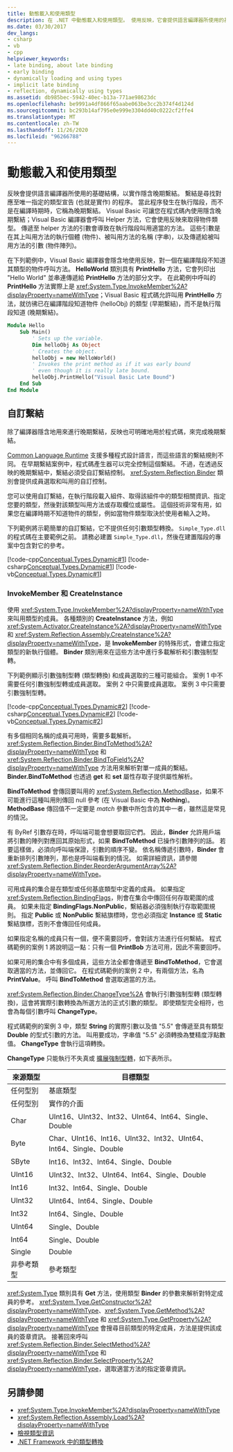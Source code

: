 ```yaml
---
title: 動態載入和使用類型
description: 在 .NET 中動態載入和使用類型。 使用反映，它會提供語言編譯器所使用的基礎結構來執行隱含晚期繫結。
ms.date: 03/30/2017
dev_langs:
- csharp
- vb
- cpp
helpviewer_keywords:
- late binding, about late binding
- early binding
- dynamically loading and using types
- implicit late binding
- reflection, dynamically using types
ms.assetid: db985bec-5942-40ec-b13a-771ae98623dc
ms.openlocfilehash: be9991a4df866f65aabe063be3cc2b374f4d124d
ms.sourcegitcommit: bc293b14af795e0e999e3304dd40c0222cf2ffe4
ms.translationtype: MT
ms.contentlocale: zh-TW
ms.lasthandoff: 11/26/2020
ms.locfileid: "96266788"
---
```

# <a name="dynamically-loading-and-using-types"></a>動態載入和使用類型

反映會提供語言編譯器所使用的基礎結構，以實作隱含晚期繫結。 繫結是尋找對應至唯一指定的類型宣告 (也就是實作) 的程序。 當此程序發生在執行階段，而不是在編譯時期時，它稱為晚期繫結。 Visual Basic 可讓您在程式碼內使用隱含晚期繫結；Visual Basic 編譯器會呼叫 Helper 方法，它會使用反映來取得物件類型。 傳遞至 helper 方法的引數會導致在執行階段叫用適當的方法。 這些引數是在其上叫用方法的執行個體 (物件)、被叫用方法的名稱 (字串)，以及傳遞給被叫用方法的引數 (物件陣列)。  
  
 在下列範例中，Visual Basic 編譯器會隱含地使用反映，對一個在編譯階段不知道其類型的物件呼叫方法。 **HelloWorld** 類別具有 **PrintHello** 方法，它會列印出 "Hello World" 並串連傳遞給 **PrintHello** 方法的部分文字。 在此範例中呼叫的 **PrintHello** 方法實際上是 <xref:System.Type.InvokeMember%2A?displayProperty=nameWithType>；Visual Basic 程式碼允許叫用 **PrintHello** 方法，就彷彿已在編譯階段知道物件 (helloObj) 的類型 (早期繫結)，而不是執行階段知道 (晚期繫結)。  
  
```vb
Module Hello  
    Sub Main()  
        ' Sets up the variable.  
        Dim helloObj As Object  
        ' Creates the object.  
        helloObj = new HelloWorld()  
        ' Invokes the print method as if it was early bound  
        ' even though it is really late bound.  
        helloObj.PrintHello("Visual Basic Late Bound")  
    End Sub  
End Module  
```  
  
## <a name="custom-binding"></a>自訂繫結  

 除了編譯器隱含地用來進行晚期繫結，反映也可明確地用於程式碼，來完成晚期繫結。  
  
 [Common Language Runtime](../../standard/clr.md) 支援多種程式設計語言，而這些語言的繫結規則不同。 在早期繫結案例中，程式碼產生器可以完全控制這個繫結。 不過，在透過反映的晚期繫結中，繫結必須受自訂繫結控制。 <xref:System.Reflection.Binder> 類別會提供成員選取和叫用的自訂控制。  
  
 您可以使用自訂繫結，在執行階段載入組件、取得該組件中的類型相關資訊、指定您要的類型，然後對該類型叫用方法或存取欄位或屬性。 這個技術非常有用，如果您在編譯時期不知道物件的類型，例如當物件類型取決於使用者輸入之時。  
  
 下列範例將示範簡單的自訂繫結，它不提供任何引數類型轉換。 `Simple_Type.dll` 的程式碼在主要範例之前。 請務必建置 `Simple_Type.dll`，然後在建置階段的專案中包含對它的參考。  
  
 [!code-cpp[Conceptual.Types.Dynamic#1](../../../samples/snippets/cpp/VS_Snippets_CLR/conceptual.types.dynamic/cpp/source1.cpp#1)]
 [!code-csharp[Conceptual.Types.Dynamic#1](../../../samples/snippets/csharp/VS_Snippets_CLR/conceptual.types.dynamic/cs/source1.cs#1)]
 [!code-vb[Conceptual.Types.Dynamic#1](../../../samples/snippets/visualbasic/VS_Snippets_CLR/conceptual.types.dynamic/vb/source1.vb#1)]  
  
### <a name="invokemember-and-createinstance"></a>InvokeMember 和 CreateInstance  

 使用 <xref:System.Type.InvokeMember%2A?displayProperty=nameWithType> 來叫用類型的成員。 各種類別的 **CreateInstance** 方法，例如 <xref:System.Activator.CreateInstance%2A?displayProperty=nameWithType> 和 <xref:System.Reflection.Assembly.CreateInstance%2A?displayProperty=nameWithType>，是 **InvokeMember** 的特殊形式，會建立指定類型的新執行個體。 **Binder** 類別用來在這些方法中進行多載解析和引數強制型轉。  
  
 下列範例顯示引數強制型轉 (類型轉換) 和成員選取的三種可能組合。 案例 1 中不需要任何引數強制型轉或成員選取。 案例 2 中只需要成員選取。 案例 3 中只需要引數強制型轉。  
  
 [!code-cpp[Conceptual.Types.Dynamic#2](../../../samples/snippets/cpp/VS_Snippets_CLR/conceptual.types.dynamic/cpp/source2.cpp#2)]
 [!code-csharp[Conceptual.Types.Dynamic#2](../../../samples/snippets/csharp/VS_Snippets_CLR/conceptual.types.dynamic/cs/source2.cs#2)]
 [!code-vb[Conceptual.Types.Dynamic#2](../../../samples/snippets/visualbasic/VS_Snippets_CLR/conceptual.types.dynamic/vb/source2.vb#2)]  
  
 有多個相同名稱的成員可用時，需要多載解析。 <xref:System.Reflection.Binder.BindToMethod%2A?displayProperty=nameWithType> 和 <xref:System.Reflection.Binder.BindToField%2A?displayProperty=nameWithType> 方法用來解析對單一成員的繫結。 **Binder.BindToMethod** 也透過 **get** 和 **set** 屬性存取子提供屬性解析。  
  
 **BindToMethod** 會傳回要叫用的 <xref:System.Reflection.MethodBase>，如果不可能進行這種叫用則傳回 null 參考 (在 Visual Basic 中為 **Nothing**)。 **MethodBase** 傳回值不一定要是 *match* 參數中所包含的其中一者，雖然這是常見的情況。  
  
 有 ByRef 引數存在時，呼叫端可能會想要取回它們。 因此，**Binder** 允許用戶端將引數的陣列對應回其原始形式，如果 **BindToMethod** 已操作引數陣列的話。 若要這樣做，必須向呼叫端保證，引數的順序不變。 依名稱傳遞引數時，**Binder** 會重新排列引數陣列，那也是呼叫端看到的情況。 如需詳細資訊，請參閱<xref:System.Reflection.Binder.ReorderArgumentArray%2A?displayProperty=nameWithType>。  
  
 可用成員的集合是在類型或任何基底類型中定義的成員。 如果指定 <xref:System.Reflection.BindingFlags>，則會在集合中傳回任何存取範圍的成員。 如果未指定 **BindingFlags.NonPublic**，繫結器必須強制執行存取範圍規則。 指定 **Public** 或 **NonPublic** 繫結旗標時，您也必須指定 **Instance** 或 **Static** 繫結旗標，否則不會傳回任何成員。  
  
 如果指定名稱的成員只有一個，便不需要回呼，會對該方法進行任何繫結。 程式碼範例的案例 1 將說明這一點：只有一個 **PrintBob** 方法可用，因此不需要回呼。  
  
 如果可用的集合中有多個成員，這些方法全都會傳遞至 **BindToMethod**，它會選取適當的方法，並傳回它。 在程式碼範例的案例 2 中，有兩個方法，名為 **PrintValue**。 呼叫 **BindToMethod** 會選取適當的方法。  
  
 <xref:System.Reflection.Binder.ChangeType%2A> 會執行引數強制型轉 (類型轉換)，這會將實際引數轉換為所選方法的正式引數的類型。 即使類型完全相符，也會為每個引數呼叫 **ChangeType**。  
  
 程式碼範例的案例 3 中，類型 **String** 的實際引數以及值 "5.5" 會傳遞至具有類型 **Double** 的型式引數的方法。 叫用要成功，字串值 "5.5" 必須轉換為雙精度浮點數值。 **ChangeType** 會執行這項轉換。  
  
 **ChangeType** 只能執行不失真或 [擴展強制型轉](../../standard/base-types/type-conversion.md)，如下表所示。  
  
|來源類型|目標類型|  
|-----------------|-----------------|  
|任何型別|基底類型|  
|任何型別|實作的介面|  
|Char|UInt16、UInt32、Int32、UInt64、Int64、Single、Double|  
|Byte|Char、UInt16、Int16、UInt32、Int32、UInt64、Int64、Single、Double|  
|SByte|Int16、Int32、Int64、Single、Double|  
|UInt16|UInt32、Int32、UInt64、Int64、Single、Double|  
|Int16|Int32、Int64、Single、Double|  
|UInt32|UInt64、Int64、Single、Double|  
|Int32|Int64、Single、Double|  
|UInt64|Single、Double|  
|Int64|Single、Double|  
|Single|Double|  
|非參考類型|參考類型|  
  
 <xref:System.Type> 類別具有 **Get** 方法，使用類型 **Binder** 的參數來解析對特定成員的參考。 <xref:System.Type.GetConstructor%2A?displayProperty=nameWithType>、<xref:System.Type.GetMethod%2A?displayProperty=nameWithType> 和 <xref:System.Type.GetProperty%2A?displayProperty=nameWithType> 會搜尋目前類型的特定成員，方法是提供該成員的簽章資訊。 接著回來呼叫 <xref:System.Reflection.Binder.SelectMethod%2A?displayProperty=nameWithType> 和 <xref:System.Reflection.Binder.SelectProperty%2A?displayProperty=nameWithType>，選取適當方法的指定簽章資訊。  
  
## <a name="see-also"></a>另請參閱

- <xref:System.Type.InvokeMember%2A?displayProperty=nameWithType>
- <xref:System.Reflection.Assembly.Load%2A?displayProperty=nameWithType>
- [檢視類型資訊](viewing-type-information.md)
- [.NET Framework 中的類型轉換](../../standard/base-types/type-conversion.md)

